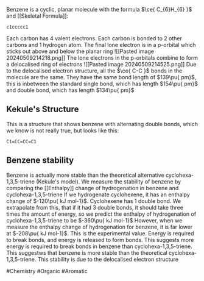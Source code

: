 Benzene is a cyclic, planar molecule with the formula $\ce{ C_{6}H_{6} }$ and [[Skeletal Formula]]:
```smiles
c1ccccc1
```
Each carbon has 4 valent electrons. Each carbon is bonded to 2 other carbons and 1 hydrogen atom. The final lone electron is in a p-orbital which sticks out above and below the planar ring
![[Pasted image 20240509214218.png]]
The lone electrons in the p-orbitals combine to form a delocalised ring of electrons
![[Pasted image 20240509214525.png]]
Due to the delocalised electron structure, all the $\ce{ C-C }$ bonds in the molecule are the same. They have the same bond length of $139\pu{ pm}$, this is inbetween the standard single bond, which has length $154\pu{ pm}$ and double bond, which has length $134\pu{ pm}$
## Kekule's Structure
This is a structure that shows benzene with alternating double bonds, which we know is not really true, but looks like this:
```smiles
C1=CC=CC=C1
```
## Benzene stability
Benzene is actually more stable than the theoretical alternative cyclohexa-1,3,5-triene (Kekule's model). We measure the stability of benzene by comparing the [[Enthalpy]] change of hydrogenation in benzene and cyclohexa-1,3,5-triene
If we hydrogenate cyclohexene, it has an enthalpy change of $-120\pu{ kJ mol-1}$. Cyclohexene has 1 double bond. We extrapolate from this, that if it had 3 double bonds, it should take three times the amount of energy, so we predict the enthalpy of hydrogenation of cyclohexa-1,3,5-triene to be $-360\pu{ kJ mol-1}$
However, when we measure the enthalpy change of hydrogenation for benzene, it is far lower at $-208\pu{ kJ mol-1}$. This is the experimental value. Energy is required to break bonds, and energy is released to form bonds. This suggests more energy is required to break bonds in benzene than cyclohexa-1,3,5-triene. This suggestws that benzene is more stable than the theoretical cyclohexa-1,3,5-triene. This stability is due to the delocalised electron structure

#Chemistry #Organic #Aromatic 